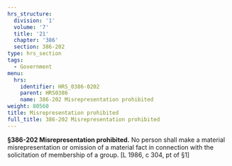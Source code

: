 ```yaml
---
hrs_structure:
  division: '1'
  volume: '7'
  title: '21'
  chapter: '386'
  section: 386-202
type: hrs_section
tags:
  - Government
menu:
  hrs:
    identifier: HRS_0386-0202
    parent: HRS0386
    name: 386-202 Misrepresentation prohibited
weight: 80560
title: Misrepresentation prohibited
full_title: 386-202 Misrepresentation prohibited
---
```

**§386-202 Misrepresentation prohibited.** No person shall make a material misrepresentation or omission of a material fact in connection with the solicitation of membership of a group. [L 1986, c 304, pt of §1]
